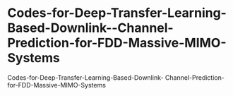 # Codes-for-Deep-Transfer-Learning-Based-Downlink--Channel-Prediction-for-FDD-Massive-MIMO-Systems
Codes-for-Deep-Transfer-Learning-Based-Downlink- Channel-Prediction-for-FDD-Massive-MIMO-Systems
